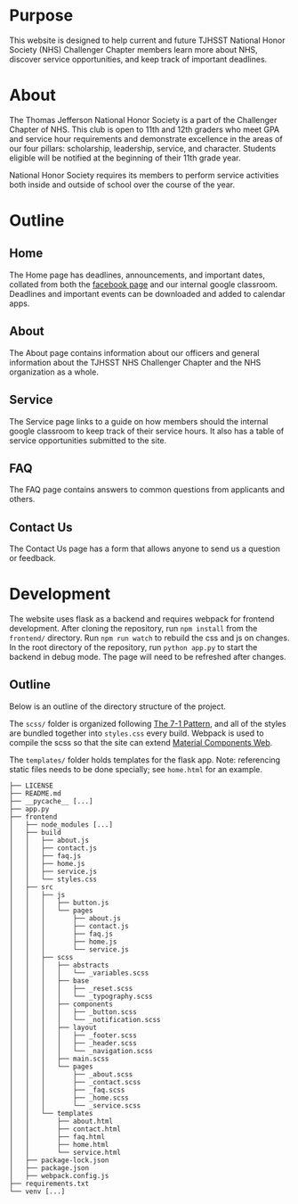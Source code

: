 # Purpose
This website is designed to help current and future TJHSST National Honor Society (NHS) Challenger Chapter members learn more about NHS, discover service opportunities, and keep track of important deadlines.

# About
The Thomas Jefferson National Honor Society is a part of the Challenger Chapter of NHS.  This club is open to 11th and 12th graders who meet GPA and service hour requirements and demonstrate excellence in the areas of our four pillars: scholarship, leadership, service, and character. Students eligible will be notified at the beginning of their 11th grade year.

National Honor Society requires its members to perform service activities both inside and outside of school over the course of the year.

# Outline

## Home
The Home page has deadlines, announcements, and important dates, collated from both the [facebook page](https://www.facebook.com/tjhsstnhs/) and our internal google classroom.  Deadlines and important events can be downloaded and added to calendar apps.

## About
The About page contains information about our officers and general information about the TJHSST NHS Challenger Chapter and the NHS organization as a whole.

## Service
The Service page links to a guide on how members should the internal google classroom to keep track of their service hours.  It also has a table of service opportunities submitted to the site.

## FAQ
The FAQ page contains answers to common questions from applicants and others.

## Contact Us
The Contact Us page has a form that allows anyone to send us a question or feedback.

# Development

The website uses flask as a backend and requires webpack for frontend development.  After cloning the repository, run `npm install` from the `frontend/` directory.  Run `npm run watch` to rebuild the css and js on changes.  In the root directory of the repository, run `python app.py` to start the backend in debug mode.  The page will need to be refreshed after changes.

## Outline
Below is an outline of the directory structure of the project.

The `scss/` folder is organized following [The 7-1 Pattern](https://sass-guidelin.es/#the-7-1-pattern), and all of the styles are bundled together into `styles.css` every build.  Webpack is used to compile the scss so that the site can extend [Material Components Web](https://github.com/material-components/material-components-web).

The `templates/` folder holds templates for the flask app.  Note: referencing static files needs to be done specially; see `home.html` for an example.

```
├── LICENSE
├── README.md
├── __pycache__ [...]
├── app.py
├── frontend
│   ├── node_modules [...]
│   ├── build
│   │   ├── about.js
│   │   ├── contact.js
│   │   ├── faq.js
│   │   ├── home.js
│   │   ├── service.js
│   │   └── styles.css
│   ├── src
│   │   ├── js
│   │   │   ├── button.js
│   │   │   └── pages
│   │   │       ├── about.js
│   │   │       ├── contact.js
│   │   │       ├── faq.js
│   │   │       ├── home.js
│   │   │       └── service.js
│   │   ├── scss
│   │   │   ├── abstracts
│   │   │   │   └── _variables.scss
│   │   │   ├── base
│   │   │   │   ├── _reset.scss
│   │   │   │   └── _typography.scss
│   │   │   ├── components
│   │   │   │   ├── _button.scss
│   │   │   │   └── _notification.scss
│   │   │   ├── layout
│   │   │   │   ├── _footer.scss
│   │   │   │   ├── _header.scss
│   │   │   │   └── _navigation.scss
│   │   │   ├── main.scss
│   │   │   └── pages
│   │   │       ├── _about.scss
│   │   │       ├── _contact.scss
│   │   │       ├── _faq.scss
│   │   │       ├── _home.scss
│   │   │       └── _service.scss
│   │   └── templates
│   │       ├── about.html
│   │       ├── contact.html
│   │       ├── faq.html
│   │       ├── home.html
│   │       └── service.html
│   ├── package-lock.json
│   ├── package.json
│   ├── webpack.config.js
├── requirements.txt
└── venv [...]
```